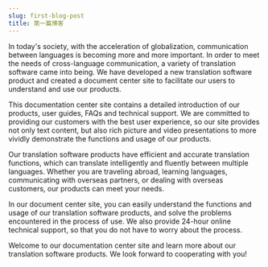 ```yaml
---
slug: first-blog-post
title: 第一篇博客
---
```


In today's society, with the acceleration of globalization, communication between languages is becoming more and more important. In order to meet the needs of cross-language communication, a variety of translation software came into being. We have developed a new translation software product and created a document center site to facilitate our users to understand and use our products.

This documentation center site contains a detailed introduction of our products, user guides, FAQs and technical support. We are committed to providing our customers with the best user experience, so our site provides not only text content, but also rich picture and video presentations to more vividly demonstrate the functions and usage of our products.

Our translation software products have efficient and accurate translation functions, which can translate intelligently and fluently between multiple languages. Whether you are traveling abroad, learning languages, communicating with overseas partners, or dealing with overseas customers, our products can meet your needs.

In our document center site, you can easily understand the functions and usage of our translation software products, and solve the problems encountered in the process of use. We also provide 24-hour online technical support, so that you do not have to worry about the process.

Welcome to our documentation center site and learn more about our translation software products. We look forward to cooperating with you!
